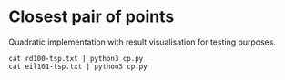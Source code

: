 # Closest pair of points

Quadratic implementation with result visualisation for testing purposes.

```
cat rd100-tsp.txt | python3 cp.py
cat eil101-tsp.txt | python3 cp.py
```
